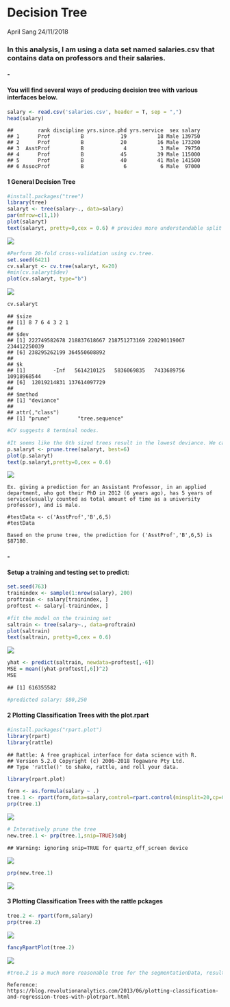 Decision Tree
================
April Sang
24/11/2018

### In this analysis, I am using a data set named salaries.csv that contains data on professors and their salaries.

#### \-

#### You will find several ways of producing decision tree with various interfaces below.

``` r
salary <- read.csv('salaries.csv', header = T, sep = ",")
head(salary)
```

    ##        rank discipline yrs.since.phd yrs.service  sex salary
    ## 1      Prof          B            19          18 Male 139750
    ## 2      Prof          B            20          16 Male 173200
    ## 3  AsstProf          B             4           3 Male  79750
    ## 4      Prof          B            45          39 Male 115000
    ## 5      Prof          B            40          41 Male 141500
    ## 6 AssocProf          B             6           6 Male  97000

#### 1 General Decision Tree

``` r
#install.packages("tree")
library(tree)
salaryt <- tree(salary~., data=salary)
par(mfrow=c(1,1))
plot(salaryt)
text(salaryt, pretty=0,cex = 0.6) # provides more understandable split labelling for the following steps.
```

![](Decision_Tree_files/figure-gfm/unnamed-chunk-2-1.png)<!-- -->

``` r
#Perform 20-fold cross-validation using cv.tree.
set.seed(6421)
cv.salaryt <- cv.tree(salaryt, K=20)
#min(cv.salaryt$dev)
plot(cv.salaryt, type="b")
```

![](Decision_Tree_files/figure-gfm/unnamed-chunk-2-2.png)<!-- -->

``` r
cv.salaryt 
```

    ## $size
    ## [1] 8 7 6 4 3 2 1
    ## 
    ## $dev
    ## [1] 222749582678 218837618667 218751273169 220290119067 234412250039
    ## [6] 238295262199 364550608892
    ## 
    ## $k
    ## [1]         -Inf   5614210125   5836069835   7433689756  10918968544
    ## [6]  12019214831 137614097729
    ## 
    ## $method
    ## [1] "deviance"
    ## 
    ## attr(,"class")
    ## [1] "prune"         "tree.sequence"

``` r
#CV suggests 8 terminal nodes.

#It seems like the 6th sized trees result in the lowest deviance. We can then prune the tree.
p.salaryt <- prune.tree(salaryt, best=6)
plot(p.salaryt)
text(p.salaryt,pretty=0,cex = 0.6)
```

![](Decision_Tree_files/figure-gfm/unnamed-chunk-2-3.png)<!-- -->

    Ex. giving a prediction for an Assistant Professor, in an applied department, who got their PhD in 2012 (6 years ago), has 5 years of service(usually counted as total amount of time as a university professor), and is male.
    
    #testData <- c('AsstProf','B',6,5)
    #testData
    
    Based on the prune tree, the prediction for ('AsstProf','B',6,5) is $87180.

#### \-

#### Setup a training and testing set to predict:

``` r
set.seed(763)
trainindex <- sample(1:nrow(salary), 200)
proftrain <- salary[trainindex, ]
proftest <- salary[-trainindex, ]

#fit the model on the training set
saltrain <- tree(salary~., data=proftrain)
plot(saltrain)
text(saltrain, pretty=0,cex = 0.6)
```

![](Decision_Tree_files/figure-gfm/unnamed-chunk-3-1.png)<!-- -->

``` r
yhat <- predict(saltrain, newdata=proftest[,-6])
MSE = mean((yhat-proftest[,6])^2)
MSE
```

    ## [1] 616355582

``` r
#predicted salary: $80,250
```

#### 2 Plotting Classification Trees with the plot.rpart

``` r
#install.packages("rpart.plot")
library(rpart)                     
library(rattle) 
```

    ## Rattle: A free graphical interface for data science with R.
    ## Version 5.2.0 Copyright (c) 2006-2018 Togaware Pty Ltd.
    ## Type 'rattle()' to shake, rattle, and roll your data.

``` r
library(rpart.plot)

form <- as.formula(salary ~ .)
tree.1 <- rpart(form,data=salary,control=rpart.control(minsplit=20,cp=0))
prp(tree.1)             
```

![](Decision_Tree_files/figure-gfm/unnamed-chunk-4-1.png)<!-- -->

``` r
# Interatively prune the tree
new.tree.1 <- prp(tree.1,snip=TRUE)$obj 
```

    ## Warning: ignoring snip=TRUE for quartz_off_screen device

![](Decision_Tree_files/figure-gfm/unnamed-chunk-4-2.png)<!-- -->

``` r
prp(new.tree.1)
```

![](Decision_Tree_files/figure-gfm/unnamed-chunk-4-3.png)<!-- -->

#### 3 Plotting Classification Trees with the rattle pckages

``` r
tree.2 <- rpart(form,salary)            
prp(tree.2)                                  
```

![](Decision_Tree_files/figure-gfm/unnamed-chunk-5-1.png)<!-- -->

``` r
fancyRpartPlot(tree.2)  
```

![](Decision_Tree_files/figure-gfm/unnamed-chunk-5-2.png)<!-- -->

``` r
#tree.2 is a much more reasonable tree for the segmentationData, results from just accepting the rpart() deaults.This tree is plotted with prp() using the default settings and in the next line, the tree is plotted using the fancyRpartPlot() function from the rattle package.
```

    Reference: 
    https://blog.revolutionanalytics.com/2013/06/plotting-classification-and-regression-trees-with-plotrpart.html
